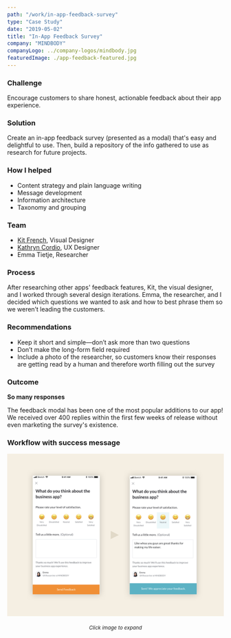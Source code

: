 ```yaml
---
path: "/work/in-app-feedback-survey"
type: "Case Study"
date: "2019-05-02"
title: "In-App Feedback Survey"
company: "MINDBODY"
companyLogo: ../company-logos/mindbody.jpg
featuredImage: ./app-feedback-featured.jpg
---
```


### Challenge

Encourage customers to share honest, actionable feedback about their app experience.

### Solution

Create an in-app feedback survey (presented as a modal) that's easy and delightful to use. Then, build a repository of the info gathered to use as research for future projects.

### How I helped

- Content strategy and plain language writing
- Message development
- Information architecture
- Taxonomy and grouping

### Team

- <a href="https://www.linkedin.com/in/kitfrench/" rel="noopener noreferrer" target="_blank">Kit French</a>, Visual Designer
- <a href="https://www.linkedin.com/in/katcordio/" rel="noopener noreferrer" target="_blank">Kathryn Cordio</a>, UX Designer
- Emma Tietje, Researcher

### Process

After researching other apps' feedback features, Kit, the visual designer, and I worked through several design iterations. Emma, the researcher, and I decided which questions we wanted to ask and how to best phrase them so we weren’t leading the customers.

### Recommendations

- Keep it short and simple—don’t ask more than two questions
- Don’t make the long-form field required
- Include a photo of the researcher, so customers know their responses are getting read by a human and therefore worth filling out the survey

### Outcome

**So many responses**

The feedback modal has been one of the most popular additions to our app! We received over 400 replies within the first few weeks of release without even marketing the survey's existence.

### Workflow with success message

![Workflow for in-app feedback survey](feedback-demo.png)

<center><small><em>Click image to expand</em></small></center>
